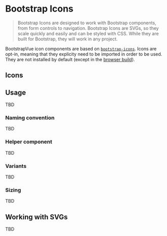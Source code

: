 # Bootstrap Icons

> Bootstrap Icons are designed to work with Bootstrap components, from form controls to navigation.
> Bootstrap Icons are SVGs, so they scale quickly and easily and can be styled with CSS. While they
> are built for Bootstrap, they will work in any project.

BootstrapVue icon components are based on [`bootstrap-icons`](https://icons.getbootstrap.com/). Icons
are opt-in, meaning that they explicity need to be imported in order to be used. They are not installed
by default (except in the [browser build](/docs#build-variants)).

## Icons

<!-- component rendered by docs/pages/docs/icons.index.js -->

<div is="IconsTable"></div>

## Usage

TBD

### Naming convention

TBD

### Helper component

TBD

### Variants

TBD

### Sizing

TBD

## Working with SVGs

TBD
